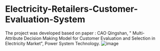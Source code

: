 # Electricity-Retailers-Customer-Evaluation-System
The project was developed based on paper : CAO Qingshan, " Multi-Attribute Decision Making Model for Customer Evaluation and Selection in Electricity Market", Power System Technology.
![image](https://github.com/JierunCHEN/Electricity-Retailers-Customer-Evaluation-System/raw/master/MainWindow.png)
